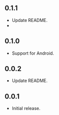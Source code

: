 ## 0.1.1

- Update README.
- 
## 0.1.0

- Support for Android.

## 0.0.2

- Update README.

## 0.0.1

- Initial release.
